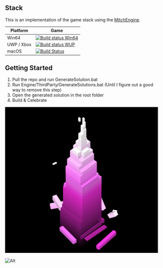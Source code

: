 Stack
-----------------------
This is an implementation of the game stack using the [MitchEngine][1].

|Platform|Game|
|---|---|
|Win64|[![Build status Win64](https://github.com/wobbier/stack/actions/workflows/Windows.yml/badge.svg)](https://github.com/wobbier/stack/actions/workflows/Windows.yml)|
|UWP / Xbox|[![Build status WUP](https://github.com/wobbier/stack/actions/workflows/UWP.yml/badge.svg)](https://github.com/wobbier/stack/actions/workflows/UWP.yml)|
|macOS|[![Build Status](https://github.com/wobbier/stack/actions/workflows/macOS.yml/badge.svg)](https://github.com/wobbier/stack/actions/workflows/macOS.yml)|

Getting Started
-----------------------

1. Pull the repo and run GenerateSolution.bat
2. Run Engine/ThirdParty/GenerateSolutions.bat (Until I figure out a good way to remove this step)
3. Open the generated solution in the root folder
4. Build & Celebrate

![Progress Pic](https://raw.githubusercontent.com/wobbier/stack/master/.github/Stack.png)

![Alt](https://repobeats.axiom.co/api/embed/78a99fa3d271f96d4a342c524712d18d63ec2e4f.svg "Repobeats analytics image")

[1]: https://github.com/wobbier/MitchEngine "MitchEngine Source"
